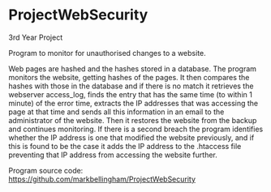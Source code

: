# ProjectWebSecurity
3rd Year Project

Program to monitor for unauthorised changes to a website.

Web pages are hashed and the hashes stored in a database. The program monitors the website, getting hashes of the pages. It then compares the hashes with those in the database and if there is no match it retrieves the webserver access_log, finds the entry that has the same time (to within 1 minute) of the error time, extracts the IP addresses that was accessing the page at that time and sends all this information in an email to the administrator of the website. Then it restores the website from the backup and continues monitoring. If there is a second breach the program identifies whether the IP address is one that modified the website previously, and if this is found to be the case it adds the IP address to the .htaccess file preventing that IP address from accessing the website further.

Program source code: https://github.com/markbellingham/ProjectWebSecurity
